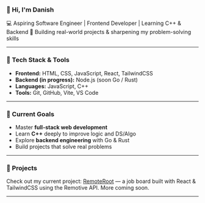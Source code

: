 

### 👋 Hi, I'm Danish

💻 Aspiring Software Engineer | Frontend Developer | Learning C++ & Backend
📍 Building real-world projects & sharpening my problem-solving skills

---

### 🚀 Tech Stack & Tools

* **Frontend:** HTML, CSS, JavaScript, React, TailwindCSS
* **Backend (in progress):** Node.js (soon Go / Rust)
* **Languages:** JavaScript, C++
* **Tools:** Git, GitHub, Vite, VS Code

---

### 🎯 Current Goals

* Master **full-stack web development**
* Learn **C++** deeply to improve logic and DS/Algo
* Explore **backend engineering** with Go & Rust
* Build projects that solve real problems
---

### 📌 Projects

Check out my current project: [RemoteRoot](https://github.com/md-danish-lg/remote-root) — a job board built with React & TailwindCSS using the Remotive API.
More coming soon.

---
